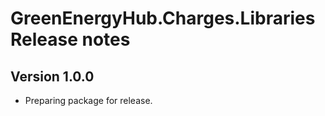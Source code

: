 # GreenEnergyHub.Charges.Libraries Release notes

## Version 1.0.0

- Preparing package for release.

